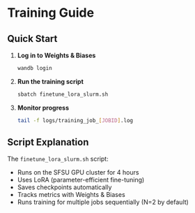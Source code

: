 # Training Guide

## Quick Start

1. **Log in to Weights & Biases**
   ```bash
   wandb login
   ```

2. **Run the training script**
   ```bash
   sbatch finetune_lora_slurm.sh
   ```

3. **Monitor progress**
   ```bash
   tail -f logs/training_job_[JOBID].log
   ```

## Script Explanation

The `finetune_lora_slurm.sh` script:
- Runs on the SFSU GPU cluster for 4 hours
- Uses LoRA (parameter-efficient fine-tuning)
- Saves checkpoints automatically
- Tracks metrics with Weights & Biases
- Runs training for multiple jobs sequentially (N=2 by default)
